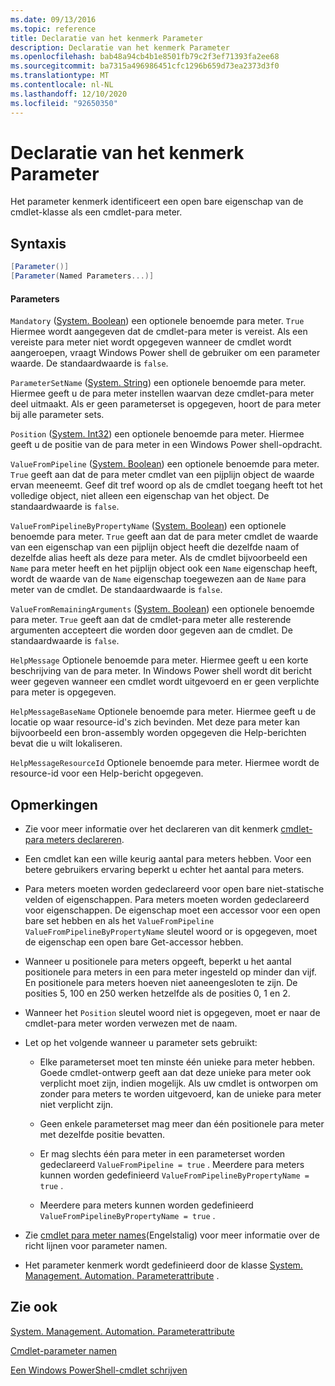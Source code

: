 ```yaml
---
ms.date: 09/13/2016
ms.topic: reference
title: Declaratie van het kenmerk Parameter
description: Declaratie van het kenmerk Parameter
ms.openlocfilehash: bab48a94cb4b1e8501fb79c2f3ef71393fa2ee68
ms.sourcegitcommit: ba7315a496986451cfc1296b659d73ea2373d3f0
ms.translationtype: MT
ms.contentlocale: nl-NL
ms.lasthandoff: 12/10/2020
ms.locfileid: "92650350"
---
```

# <a name="parameter-attribute-declaration"></a>Declaratie van het kenmerk Parameter

Het parameter kenmerk identificeert een open bare eigenschap van de cmdlet-klasse als een cmdlet-para meter.

## <a name="syntax"></a>Syntaxis

```csharp
[Parameter()]
[Parameter(Named Parameters...)]
```

#### <a name="parameters"></a>Parameters

`Mandatory` ([System. Boolean](/dotnet/api/System.Boolean)) een optionele benoemde para meter. `True` Hiermee wordt aangegeven dat de cmdlet-para meter is vereist. Als een vereiste para meter niet wordt opgegeven wanneer de cmdlet wordt aangeroepen, vraagt Windows Power shell de gebruiker om een parameter waarde. De standaardwaarde is `false`.

`ParameterSetName` ([System. String](/dotnet/api/System.String)) een optionele benoemde para meter. Hiermee geeft u de para meter instellen waarvan deze cmdlet-para meter deel uitmaakt. Als er geen parameterset is opgegeven, hoort de para meter bij alle parameter sets.

`Position` ([System. Int32](/dotnet/api/System.Int32)) een optionele benoemde para meter. Hiermee geeft u de positie van de para meter in een Windows Power shell-opdracht.

`ValueFromPipeline` ([System. Boolean](/dotnet/api/System.Boolean)) een optionele benoemde para meter. `True` geeft aan dat de para meter cmdlet van een pijplijn object de waarde ervan meeneemt. Geef dit tref woord op als de cmdlet toegang heeft tot het volledige object, niet alleen een eigenschap van het object. De standaardwaarde is `false`.

`ValueFromPipelineByPropertyName` ([System. Boolean](/dotnet/api/System.Boolean)) een optionele benoemde para meter. `True` geeft aan dat de para meter cmdlet de waarde van een eigenschap van een pijplijn object heeft die dezelfde naam of dezelfde alias heeft als deze para meter. Als de cmdlet bijvoorbeeld een `Name` para meter heeft en het pijplijn object ook een `Name` eigenschap heeft, wordt de waarde van de `Name` eigenschap toegewezen aan de `Name` para meter van de cmdlet. De standaardwaarde is `false`.

`ValueFromRemainingArguments` ([System. Boolean](/dotnet/api/System.Boolean)) een optionele benoemde para meter. `True` geeft aan dat de cmdlet-para meter alle resterende argumenten accepteert die worden door gegeven aan de cmdlet. De standaardwaarde is `false`.

`HelpMessage` Optionele benoemde para meter. Hiermee geeft u een korte beschrijving van de para meter. In Windows Power shell wordt dit bericht weer gegeven wanneer een cmdlet wordt uitgevoerd en er geen verplichte para meter is opgegeven.

`HelpMessageBaseName` Optionele benoemde para meter. Hiermee geeft u de locatie op waar resource-id's zich bevinden. Met deze para meter kan bijvoorbeeld een bron-assembly worden opgegeven die Help-berichten bevat die u wilt lokaliseren.

`HelpMessageResourceId` Optionele benoemde para meter. Hiermee wordt de resource-id voor een Help-bericht opgegeven.

## <a name="remarks"></a>Opmerkingen

- Zie voor meer informatie over het declareren van dit kenmerk [cmdlet-para meters declareren](./how-to-declare-cmdlet-parameters.md).

- Een cmdlet kan een wille keurig aantal para meters hebben. Voor een betere gebruikers ervaring beperkt u echter het aantal para meters.

- Para meters moeten worden gedeclareerd voor open bare niet-statische velden of eigenschappen. Para meters moeten worden gedeclareerd voor eigenschappen. De eigenschap moet een accessor voor een open bare set hebben en als het `ValueFromPipeline` `ValueFromPipelineByPropertyName` sleutel woord or is opgegeven, moet de eigenschap een open bare Get-accessor hebben.

- Wanneer u positionele para meters opgeeft, beperkt u het aantal positionele para meters in een para meter ingesteld op minder dan vijf. En positionele para meters hoeven niet aaneengesloten te zijn. De posities 5, 100 en 250 werken hetzelfde als de posities 0, 1 en 2.

- Wanneer het `Position` sleutel woord niet is opgegeven, moet er naar de cmdlet-para meter worden verwezen met de naam.

- Let op het volgende wanneer u parameter sets gebruikt:

  - Elke parameterset moet ten minste één unieke para meter hebben. Goede cmdlet-ontwerp geeft aan dat deze unieke para meter ook verplicht moet zijn, indien mogelijk. Als uw cmdlet is ontworpen om zonder para meters te worden uitgevoerd, kan de unieke para meter niet verplicht zijn.

  - Geen enkele parameterset mag meer dan één positionele para meter met dezelfde positie bevatten.

  - Er mag slechts één para meter in een parameterset worden gedeclareerd `ValueFromPipeline = true` . Meerdere para meters kunnen worden gedefinieerd `ValueFromPipelineByPropertyName = true` .

  - Meerdere para meters kunnen worden gedefinieerd `ValueFromPipelineByPropertyName = true` .

- Zie [cmdlet para meter names](standard-cmdlet-parameter-names-and-types.md)(Engelstalig) voor meer informatie over de richt lijnen voor parameter namen.

- Het parameter kenmerk wordt gedefinieerd door de klasse [System. Management. Automation. Parameterattribute](/dotnet/api/System.Management.Automation.ParameterAttribute) .

## <a name="see-also"></a>Zie ook

[System. Management. Automation. Parameterattribute](/dotnet/api/System.Management.Automation.ParameterAttribute)

[Cmdlet-parameter namen](standard-cmdlet-parameter-names-and-types.md)

[Een Windows PowerShell-cmdlet schrijven](./writing-a-windows-powershell-cmdlet.md)

